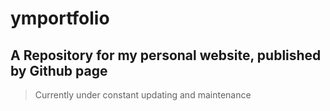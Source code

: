 # ymportfolio

## A Repository for my personal website, published by Github page

> Currently under constant updating and maintenance
